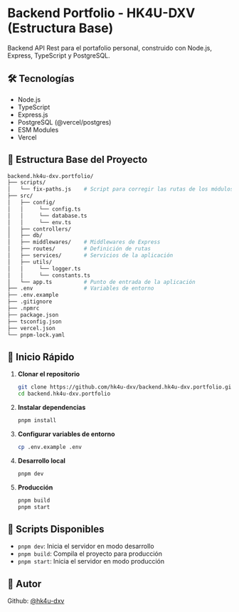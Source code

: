 # Backend Portfolio - HK4U-DXV (Estructura Base)

Backend API Rest para el portafolio personal, construido con Node.js, Express, TypeScript y PostgreSQL.

## 🛠 Tecnologías

- Node.js
- TypeScript
- Express.js
- PostgreSQL (@vercel/postgres)
- ESM Modules
- Vercel

## 📁 Estructura Base del Proyecto

```bash
backend.hk4u-dxv.portfolio/
├── scripts/
│   └── fix-paths.js    # Script para corregir las rutas de los módulos al compilar
├── src/
│   ├── config/
│   │     └── config.ts
│   │     └── database.ts
│   │     └── env.ts
│   ├── controllers/
│   ├── db/
│   ├── middlewares/    # Middlewares de Express
│   ├── routes/         # Definición de rutas
│   ├── services/       # Servicios de la aplicación
│   ├── utils/
│   │     └── logger.ts
│   │     └── constants.ts
│   └── app.ts          # Punto de entrada de la aplicación
├── .env                # Variables de entorno
├── .env.example
├── .gitignore
├── .npmrc
├── package.json
├── tsconfig.json
├── vercel.json
└── pnpm-lock.yaml
```

## 🚀 Inicio Rápido

1. **Clonar el repositorio**

   ```bash
   git clone https://github.com/hk4u-dxv/backend.hk4u-dxv.portfolio.git
   cd backend.hk4u-dxv.portfolio
   ```

2. **Instalar dependencias**

   ```bash
   pnpm install
   ```

3. **Configurar variables de entorno**

   ```bash
   cp .env.example .env
   ```

4. **Desarrollo local**

   ```bash
   pnpm dev
   ```

5. **Producción**

   ```bash
   pnpm build
   pnpm start
   ```

## 📝 Scripts Disponibles

- `pnpm dev`: Inicia el servidor en modo desarrollo
- `pnpm build`: Compila el proyecto para producción
- `pnpm start`: Inicia el servidor en modo producción

## 🥷 Autor

Github: [@hk4u-dxv](https://github.com/hk4u-dxv)
